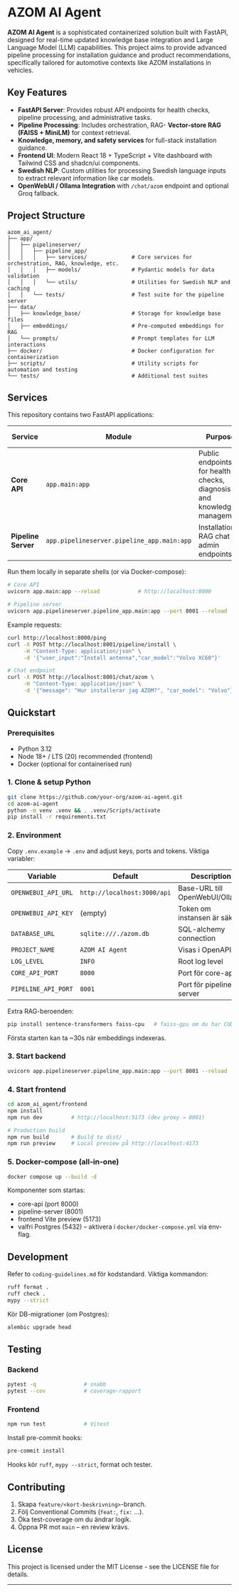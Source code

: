 # AZOM AI Agent

**AZOM AI Agent** is a sophisticated containerized solution built with FastAPI, designed for real-time updated knowledge base integration and Large Language Model (LLM) capabilities. This project aims to provide advanced pipeline processing for installation guidance and product recommendations, specifically tailored for automotive contexts like AZOM installations in vehicles.

## Key Features

- **FastAPI Server**: Provides robust API endpoints for health checks, pipeline processing, and administrative tasks.
- **Pipeline Processing**: Includes orchestration, RAG- **Vector-store RAG (FAISS + MiniLM)** for context retrieval.
- **Knowledge, memory, and safety services** for full-stack installation guidance.
- **Frontend UI**: Modern React 18 + TypeScript + Vite dashboard with Tailwind CSS and shadcn/ui components.
- **Swedish NLP**: Custom utilities for processing Swedish language inputs to extract relevant information like car models.
- **OpenWebUI / Ollama Integration** with `/chat/azom` endpoint and optional Groq fallback.

## Project Structure

```
azom_ai_agent/
├── app/
│   ├── pipelineserver/
│   │   ├── pipeline_app/
│   │   │   ├── services/              # Core services for orchestration, RAG, knowledge, etc.
│   │   │   ├── models/                # Pydantic models for data validation
│   │   │   └── utils/                 # Utilities for Swedish NLP and caching
│   │   └── tests/                     # Test suite for the pipeline server
├── data/
│   ├── knowledge_base/                # Storage for knowledge base files
│   ├── embeddings/                    # Pre-computed embeddings for RAG
│   └── prompts/                       # Prompt templates for LLM interactions
├── docker/                            # Docker configuration for containerization
├── scripts/                           # Utility scripts for automation and testing
└── tests/                             # Additional test suites
```

## Services

This repository contains two FastAPI applications:

| Service | Module | Purpose | Default Port |
|---------|--------|---------|--------------|
| **Core API** | `app.main:app` | Public endpoints for health-checks, diagnosis and knowledge management | **8000** |
| **Pipeline Server** | `app.pipelineserver.pipeline_app.main:app` | Installation, RAG chat & admin endpoints | **8001** |

Run them locally in separate shells (or via Docker-compose):

```bash
# Core API
uvicorn app.main:app --reload            # http://localhost:8000

# Pipeline server
uvicorn app.pipelineserver.pipeline_app.main:app --port 8001 --reload   # http://localhost:8001
```

Example requests:

```bash
curl http://localhost:8000/ping
curl -X POST http://localhost:8001/pipeline/install \
     -H "Content-Type: application/json" \
     -d '{"user_input":"Install antenna","car_model":"Volvo XC60"}'

# Chat endpoint
curl -X POST http://localhost:8001/chat/azom \
     -H "Content-Type: application/json" \
     -d '{"message": "Hur installerar jag AZOM?", "car_model": "Volvo"}'
```

## Quickstart

### Prerequisites  
* Python 3.12  
* Node 18+ / LTS (20) recommended (frontend)  
* Docker (optional for containerised run)

### 1. Clone & setup Python
```bash
git clone https://github.com/your-org/azom-ai-agent.git
cd azom-ai-agent
python -m venv .venv && . .venv/Scripts/activate
pip install -r requirements.txt
```

### 2. Environment
Copy `.env.example` → `.env` and adjust keys, ports and tokens. Viktiga variabler:

| Variable | Default | Description |
|----------|---------|-------------|
| `OPENWEBUI_API_URL` | `http://localhost:3000/api` | Base-URL till OpenWebUI/Ollama |
| `OPENWEBUI_API_KEY` | (empty) | Token om instansen är säkrad |
| `DATABASE_URL` | `sqlite:///./azom.db` | SQL-alchemy connection |
| `PROJECT_NAME` | `AZOM AI Agent` | Visas i OpenAPI |
| `LOG_LEVEL` | `INFO` | Root log level |
| `CORE_API_PORT` | `8000` | Port för core-api |
| `PIPELINE_API_PORT` | `8001` | Port för pipeline-server |

Extra RAG-beroenden:
```bash
pip install sentence-transformers faiss-cpu   # faiss-gpu om du har CUDA
```
Första starten kan ta ~30s när embeddings indexeras.

### 3. Start backend
```bash
uvicorn app.pipelineserver.pipeline_app.main:app --port 8001 --reload
```

### 4. Start frontend
```bash
cd azom_ai_agent/frontend
npm install
npm run dev         # http://localhost:5173 (dev proxy → 8001)

# Production build
npm run build       # Build to dist/
npm run preview     # Local preview på http://localhost:4173
```

### 5. Docker-compose (all-in-one)
```bash
docker compose up --build -d
```
Komponenter som startas:
* core-api (port 8000)
* pipeline-server (8001)
* frontend Vite preview (5173)
* valfri Postgres (5432) – aktivera i `docker/docker-compose.yml` via env-flag.

## Development

Refer to `coding-guidelines.md` för kodstandard. Viktiga kommandon:
```bash
ruff format .
ruff check .
mypy --strict
```
Kör DB-migrationer (om Postgres):
```bash
alembic upgrade head
```

## Testing

### Backend
```bash
pytest -q               # snabb
pytest --cov            # coverage-rapport
```
### Frontend
```bash
npm run test            # Vitest
```
Install pre-commit hooks:
```bash
pre-commit install
```
Hooks kör `ruff`, `mypy --strict`, format och tester.

## Contributing

1. Skapa `feature/<kort-beskrivning>`-branch.
2. Följ Conventional Commits (`feat:`, `fix:` …).
3. Öka test-coverage om du ändrar logik.
4. Öppna PR mot `main` – en review krävs.

## License

This project is licensed under the MIT License - see the LICENSE file for details.

---
